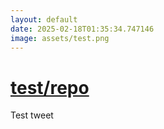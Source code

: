 ```yaml
---
layout: default
date: 2025-02-18T01:35:34.747146
image: assets/test.png
---
```


# [test/repo](https://github.com/test/repo)

Test tweet
